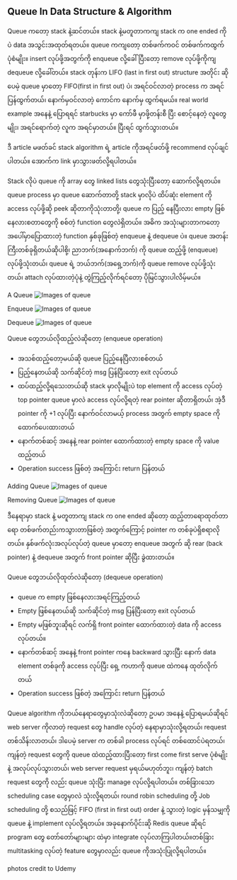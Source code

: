 ## Queue In Data Structure & Algorithm

Queue ကတော့ stack နဲ့ဆင်တယ်။ stack နဲ့မတူတာကကျ stack က one ended ကိုပဲ data အသွင်းအထုတ်ရတယ်။ queue ကကျတော့ တစ်ဖက်ကဝင် တစ်ဖက်ကထွက်ပုံစံမျိုး။ insert လုပ်ဖို့အတွက်ကို enqueue လို့ခေါ်ပြီးတော့ remove လုပ်ဖို့ကိုကျ dequeue လို့ခေါ်တယ်။ stack တုန်းက LIFO (last in first out) structure အတိုင်း ဆိုပေမဲ့ queue မှာတော့ FIFO(first in first out) ပဲ၊ အရင်ဝင်လာတဲ့ process က အရင်ပြန်ထွက်တယ်၊ နောက်မှဝင်လာတဲ့ ကောင်က နောက်မှ ထွက်ရမယ်။ real world example အနေနဲ့ ပြောရရင် starbucks မှာ ကော်ဖီ မှာဖို့တန်းစီ ပြီး စောင့်နေတဲ့ လူတွေမျိုး၊ အရင်ရောက်တဲ့ လူက အရင်မှာတယ်။ ပြီးရင် ထွက်သွားတယ်။

ဒီ article မဖတ်ခင် stack algorithm ရဲ့ article ကိုအရင်ဖတ်ဖို့ recommend လုပ်ချင်ပါတယ်။ အောက်က link မှာသွားဖတ်လို့ရပါတယ်။

Stack လိုပဲ queue ကို array တွေ linked lists တွေသုံးပြီးတော့ ဆောက်လို့ရတယ်။ queue process မှာ queue ဆောက်တာတို့  stack မှာလိုပဲ ထိပ်ဆုံး element ကို access လုပ်ဖို့ဆို peek ဆိုတာကိုသုံးတာတို့၊ queue က ပြည့် နေပြီးလား empty ဖြစ်နေလားစတာတွေကို စစ်တဲ့ function တွေလဲရှိတယ်။ အဓိက အသုံးများတာကတော့ အပေါ်မှာပြောထားတဲ့ function နှစ်ခုဖြစ်တဲ့ enqueue နဲ့ dequeue ပဲ။ queue အတန်းကြီးတစ်ခုရှိတယ်ဆိုပါစို့၊ ညာဘက်(အနောက်ဘက်) ကို queue ထည့်ဖို့ (enqueue) လုပ်ဖို့သုံးတယ်၊ queue ရဲ့ ဘယ်ဘက်(အရှေ့ဘက်)ကို queue remove လုပ်ဖို့သုံးတယ်၊ attach လုပ်ထားတဲ့ပုံနဲ့ တွဲကြည့်လိုက်ရင်တော့ ပိုမြင်သွားပါလိမ့်မယ်။

A Queue
![Images of queue](https://raw.githubusercontent.com/HlaingTinHtun/Data-Structure-Algorithm-In-Burmese-Explanations/master/medias/queue/understanding%20queue/whatisqueue.png)

Enqueue
![Images of queue](https://raw.githubusercontent.com/HlaingTinHtun/Data-Structure-Algorithm-In-Burmese-Explanations/master/medias/queue/understanding%20queue/enqueue.png)

Dequeue
![Images of queue](https://raw.githubusercontent.com/HlaingTinHtun/Data-Structure-Algorithm-In-Burmese-Explanations/master/medias/queue/understanding%20queue/dequeue.png)

Queue တွေဘယ်လိုထည့်လဲဆိုတော့ (enqueue operation)
-	အသစ်ထည့်တော့မယ်ဆို queue ပြည့်နေပြီလားစစ်တယ်
-	ပြည့်နေတယ်ဆို သက်ဆိုင်တဲ့ msg ပြန်ပြီးတော့ exit လုပ်တယ်
-	ထပ်ထည့်လို့ရသေးတယ်ဆို stack မှာလိုမျိုးပဲ top element ကို access လုပ်တဲ့ top pointer queue မှာလဲ access လုပ်လို့ရတဲ့ rear pointer ဆိုတာရှိတယ်၊ အဲ့ဒီ pointer ကို +1 လုပ်ပြီး နောက်ဝင်လာမယ့် process အတွက် empty space ကို ထောက်ပေးထားတယ်
-	နောက်တစ်ဆင့် အနေနဲ့ rear pointer ထောက်ထားတဲ့ empty space ကို value ထည့်တယ်
-	Operation success ဖြစ်တဲ့ အကြောင်း return ပြန်တယ်

Adding Queue
![Images of queue](https://raw.githubusercontent.com/HlaingTinHtun/Data-Structure-Algorithm-In-Burmese-Explanations/master/medias/queue/understanding%20queue/adding%20queue%20instruction.png)

Removing Queue
![Images of queue](https://raw.githubusercontent.com/HlaingTinHtun/Data-Structure-Algorithm-In-Burmese-Explanations/master/medias/queue/understanding%20queue/removing%20queue%20instruction.png)

ဒီနေရာမှာ stack နဲ့ မတူတာကျ stack က one ended ဆိုတော့ ထည့်တာရောထုတ်တာရော တစ်ဖက်တည်းကသွားတာဖြစ်တဲ့ အတွက်ကြောင့် pointer က တစ်ခုပဲရှိစရာလိုတယ်။ နှစ်ဖက်လုံးအလုပ်လုပ်တဲ့ queue မှာတော့ enqueue အတွက် ဆို rear (back pointer) နဲ့ dequeue အတွက် front pointer ဆိုပြီး ခွဲထားတယ်။

Queue တွေဘယ်လိုထုတ်လဲဆိုတော့ (dequeue operation)
-	queue က empty ဖြစ်နေလားအရင်ကြည့်တယ်
-	Empty ဖြစ်နေတယ်ဆို သက်ဆိုင်တဲ့ msg ပြန်ပြီးတော့ exit လုပ်တယ်
-	Empty မဖြစ်ဘူးဆိုရင် လက်ရှိ front pointer ထောက်ထားတဲ့ data ကို access လုပ်တယ်။
-	နောက်တစ်ဆင့် အနေနဲ့ front pointer ကနေ backward သွားပြီး နောက် data element တစ်ခုကို access လုပ်ပြီး ရှေ့ ကဟာကို queue ထဲကနေ ထုတ်လိုက်တယ်
-	Operation success ဖြစ်တဲ့ အကြောင်း return ပြန်တယ်

 Queue algorithm ကိုဘယ်နေရာတွေမှာသုံးလဲဆိုတော့ ဥပမာ အနေနဲ့ ပြောရမယ်ဆိုရင် web server ကိုလာတဲ့ request တွေ handle လုပ်တဲ့ နေရာမှာသုံးလို့ရတယ်၊ request တစ်သိန်းလာတယ်၊ ဒါပေမဲ့ server က တစ်ခါ process လုပ်ရင် တစ်ထောင်ပဲရတယ်၊ ကျန်တဲ့ request တွေကို queue ထဲထည့်ထားပြီးတော့ first come first serve ပုံစံမျိုးနဲ့ အလုပ်လုပ်သွားတယ်၊ web server request မှရယ်မဟုတ်ဘူး၊ ကျန်တဲ့ batch request တွေကို လည်း queue သုံးပြီး manage လုပ်လို့ရပါတယ်။ တစ်ခြားသော scheduling case တွေမှာလဲ သုံးလို့ရတယ်၊ round robin scheduling တို့ Job scheduling တို့ စသည်ဖြင့် FIFO (first in first out) order နဲ့ သွားတဲ့ logic မှန်သမျှကို queue နဲ့ implement လုပ်လို့ရတယ်။ အခုနောက်ပိုင်းဆို Redis queue ဆိုရင် program တွေ တော်တော်များများ ထဲမှာ integrate လုပ်လာကြပါတယ်။တစ်ခြား multitasking လုပ်တဲ့ feature တွေမှာလည်း queue ကိုအသုံးပြုလို့ရပါတယ်။

 photos credit to Udemy
